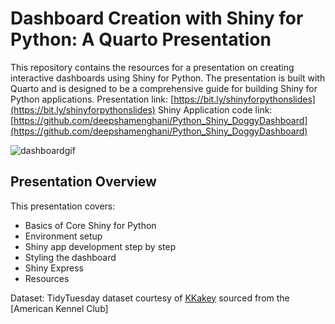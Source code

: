 
# Dashboard Creation with Shiny for Python: A Quarto Presentation

This repository contains the resources for a presentation on creating interactive dashboards using Shiny for Python. The presentation is built with Quarto and is designed to be a comprehensive guide for building Shiny for Python applications.
Presentation link: [https://bit.ly/shinyforpythonslides](https://bit.ly/shinyforpythonslides)
Shiny Application code link: [https://github.com/deepshamenghani/Python_Shiny_DoggyDashboard](https://github.com/deepshamenghani/Python_Shiny_DoggyDashboard)

![dashboardgif](https://github.com/deepshamenghani/shinypython_meetup/assets/46545400/01381de0-5db6-4d61-acae-b082289d00d7)



## Presentation Overview

This presentation covers:

- Basics of Core Shiny for Python
- Environment setup
- Shiny app development step by step
- Styling the dashboard
- Shiny Express
- Resources

Dataset: TidyTuesday dataset courtesy of [KKakey](https://github.com/kkakey/dog_traits_AKC/blob/main/README.md) sourced from the [American Kennel Club]
